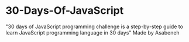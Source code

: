 # 30-Days-Of-JavaScript
"30 days of JavaScript programming challenge is a step-by-step guide to learn JavaScript programming language in 30 days" Made by Asabeneh
